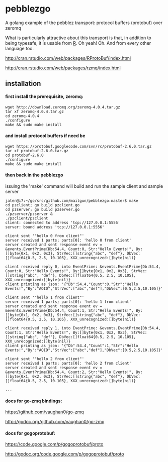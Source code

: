 pebblezgo
=========

A golang example of the pebblez transport: protocol buffers (protobuf) over zeromq 

What is particularly attractive about this transport is that, in addition to being typesafe, it is usable from [R](http://www.r-project.org/). Oh yeah! Oh. And from every other language too.

http://cran.rstudio.com/web/packages/RProtoBuf/index.html

http://cran.rstudio.com/web/packages/rzmq/index.html


installation
-----------

#### first install the prerequisite, zeromq:
~~~
wget http://download.zeromq.org/zeromq-4.0.4.tar.gz
tar xf zeromq-4.0.4.tar.gz
cd zeromq-4.0.4
./configure
make && sudo make install
~~~

#### and install protocol buffers if need be
~~~
wget https://protobuf.googlecode.com/svn/rc/protobuf-2.6.0.tar.gz
tar xf protobuf-2.6.0.tar.gz
cd protobuf-2.6.0
./configure
make && sudo make install
~~~

#### then back in the pebblezgo
issuing the 'make' command will build and run the sample client and sample server
~~~
jaten@i7:~/go/src/github.com/mailgun/pebblezgo:master$ make
cd pzclient; go build pzclient.go
cd pzserver; go build pzserver.go
./pzserver/pzserver &
./pzclient/pzclient
client: connected to address 'tcp://127.0.0.1:5556'
server: bound address 'tcp://127.0.0.1:5556'

client sent '"hello 0 from client"'
server received 1 parts; parts[0]: 'hello 0 from client'
server created and sent response event ev = &events.EventPrime{Db:54.4, Count:0, Str:"Hello Events!", By:[]byte{0x1, 0x2, 0x3}, StrVec:[]string{"abc", "def"}, DbVec:[]float64{0.5, 2.5, 10.105}, XXX_unrecognized:[]byte(nil)}

client received reply 0, into EventPrime: &events.EventPrime{Db:54.4, Count:0, Str:"Hello Events!", By:[]byte{0x1, 0x2, 0x3}, StrVec:[]string{"abc", "def"}, DbVec:[]float64{0.5, 2.5, 10.105}, XXX_unrecognized:[]byte(nil)}
client printing as json: '{"Db":54.4,"Count":0,"Str":"Hello Events!","By":"AQID","StrVec":["abc","def"],"DbVec":[0.5,2.5,10.105]}'

client sent '"hello 1 from client"'
server received 1 parts; parts[0]: 'hello 1 from client'
server created and sent response event ev = &events.EventPrime{Db:54.4, Count:1, Str:"Hello Events!", By:[]byte{0x1, 0x2, 0x3}, StrVec:[]string{"abc", "def"}, DbVec:[]float64{0.5, 2.5, 10.105}, XXX_unrecognized:[]byte(nil)}

client received reply 1, into EventPrime: &events.EventPrime{Db:54.4, Count:1, Str:"Hello Events!", By:[]byte{0x1, 0x2, 0x3}, StrVec:[]string{"abc", "def"}, DbVec:[]float64{0.5, 2.5, 10.105}, XXX_unrecognized:[]byte(nil)}
client printing as json: '{"Db":54.4,"Count":1,"Str":"Hello Events!","By":"AQID","StrVec":["abc","def"],"DbVec":[0.5,2.5,10.105]}'

client sent '"hello 2 from client"'
server received 1 parts; parts[0]: 'hello 2 from client'
server created and sent response event ev = &events.EventPrime{Db:54.4, Count:2, Str:"Hello Events!", By:[]byte{0x1, 0x2, 0x3}, StrVec:[]string{"abc", "def"}, DbVec:[]float64{0.5, 2.5, 10.105}, XXX_unrecognized:[]byte(nil)}

...

~~~

#### docs for go-zmq bindings:
https://github.com/vaughan0/go-zmq

http://godoc.org/github.com/vaughan0/go-zmq

#### docs for gogoprotobuf:
https://code.google.com/p/gogoprotobuf/proto

http://godoc.org/code.google.com/p/gogoprotobuf/proto
